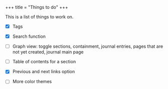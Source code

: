 +++
title = "Things to do"
+++

This is a list of things to work on.

* [x] Tags
* [x] Search function
* [ ] Graph view: toggle sections, containment, journal entries, pages that are
  not yet created, journal main page
* [ ] Table of contents for a section
* [x] Previous and next links option
* [ ] More color themes

